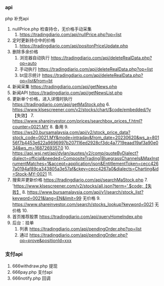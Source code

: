 

### api
php 补充api

1. nullPrice.php 检查持仓，无价格手动采集
    1. https://tradingdiario.com/api/nullPrice.php?op=list
2. 定时更新持仓中的价格
    1. https://tradingdiario.com/api/positonPriceUpdate.php
3. 删除多余价格
    1. 浏览器自动执行  https://tradingdiario.com/api/deleteRealData.php?op=auto
    2. 手动执行 https://tradingdiario.com/api/deleteRealData.php?op=list
    3. bt显示统计 https://tradingdiario.com/api/deleteRealData.php?op=list&from=bt
4. 新闻采集  https://tradingdiario.com/api/getNews.php
5. 新闻API  https://tradingdiario.com/api/getNewsList.php
5. 更新单个价格，进入详情时执行  https://tradingdiario.com/api/getMaStock.php
    6.  https://www.klsescreener.com/v2/stocks/chart/$code/embedded/1y 【失效】
    7.  https://www.shareinvestor.com/prices/searchbox_prices_f.html?counter=0021.MY 
    8.  备用
       9.  https://ws20.bursamalaysia.com/api/v2/stock_price_data?stock_code=0021.MY&mode=intraday&from_date=20230620&ws_a=80156f7b4453e622a9696997b207116ed2928cf3dc4a7719eaad19af3a90e034&ws_m=1687269357.0
       10.  https://api.wsj.net/api/dylan/quotes/v2/comp/quoteByDialect?dialect=official&needed=CompositeTrading|BluegrassChannels&MaxInstrumentMatches=1&accept=application/json&EntitlementToken=cecc4267a0194af89ca343805a3e57af&ckey=cecc4267a0&dialects=Charting&id=Stock-MY-0021
       11.  
6. 搜索并更新价格  https://tradingdiario.com/api/searchMaStock.php
    7. 'https://www.klsescreener.com/v2/stocks/all.json?term='.$code;【失败】
    8. https://www.bursamalaysia.com/api/v1/search/stock_list?keyword=0021&lang=EN&limit=99  无价格 
    9. https://www.shareinvestor.com/search/stocks_lookup?keyword=0021 无价格
    10. 
7. 首页推荐股票  https://tradingdiario.com/api/queryHomeIndex.php
8. 后台：挂单
    1. 列表   https://tradingdiario.com/api/pendingOrder.php?op=list
    2. 通过   https://tradingdiario.com/api/pendingOrder.php?op=prove&positionId=xxx

### 支付api 
1. 666withdraw.php 提现
2. 666pay.php 支付api
3. 666notify.php 回调
